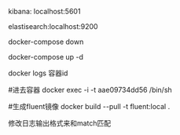 kibana: localhost:5601

elastisearch:localhost:9200

docker-compose down

docker-compose up -d

docker logs 容器id

#进去容器
docker exec -i -t aae09734dd56 /bin/sh

#生成fluent镜像
docker build --pull -t fluent:local .

修改日志输出格式来和match匹配